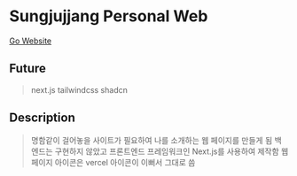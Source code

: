 # Sungjujjang Personal Web
[Go Website](https://sungjublog.vercel.app/)

## Future
> next.js
> tailwindcss
> shadcn

## Description
> 명함같이 걸어놓을 사이트가 필요하여 나를 소개하는 웹 페이지를 만들게 됨
> 백엔드는 구현하지 않았고 프론트엔드 프레임워크인 Next.js를 사용하여 제작함
> 웹 페이지 아이콘은 vercel 아이콘이 이뻐서 그대로 씀
